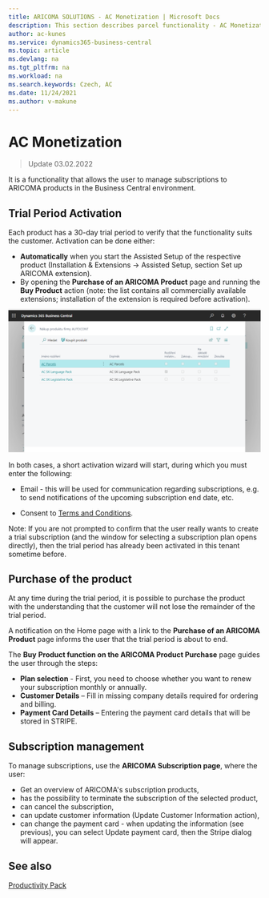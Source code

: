 ```yaml
---
title: ARICOMA SOLUTIONS - AC Monetization | Microsoft Docs
description: This section describes parcel functionality - AC Monetization
author: ac-kunes
ms.service: dynamics365-business-central
ms.topic: article
ms.devlang: na
ms.tgt_pltfrm: na
ms.workload: na
ms.search.keywords: Czech, AC
ms.date: 11/24/2021
ms.author: v-makune
---
```



# AC Monetization
> Update 03.02.2022

It is a functionality that allows the user to manage subscriptions to ARICOMA products in the Business Central environment.

## Trial Period Activation

Each product has a 30-day trial period to verify that the functionality suits the customer. Activation can be done either:

- **Automatically** when you start the Assisted Setup of the respective product (Installation & Extensions -> Assisted Setup, section Set up ARICOMA extension).
- By opening the **Purchase of an ARICOMA Product** page and running the **Buy Product** action (note: the list contains all commercially available extensions; installation of the extension is required before activation).

![Purchase of an ARICOMA product ](media/ac-monetization.png)

In both cases, a short activation wizard will start, during which you must enter the following:

- Email - this will be used for communication regarding subscriptions, e.g. to send notifications of the upcoming subscription end date, etc.

- Consent to [Terms and Conditions](https://www.autocont.cz/podnikove-aplikace/PAS-predplatne-podminky).

Note: If you are not prompted to confirm that the user really wants to create a trial subscription (and the window for selecting a subscription plan opens directly), then the trial period has already been activated in this tenant sometime before.

## Purchase of the product

At any time during the trial period, it is possible to purchase the product with the understanding that the customer will not lose the remainder of the trial period.

A notification on the Home page with a link to the **Purchase of an ARICOMA Product** page informs the user that the trial period is about to end.

The **Buy** **Product function on the ARICOMA Product Purchase** page guides the user through the steps:

- **Plan selection** - First, you need to choose whether you want to renew your subscription monthly or annually.
- **Customer Details** – Fill in missing company details required for ordering and billing.
- **Payment Card Details** – Entering the payment card details that will be stored in STRIPE.

## Subscription management

To manage subscriptions, use the **ARICOMA Subscription page**, where the user:

- Get an overview of ARICOMA's subscription products,
- has the possibility to terminate the subscription of the selected product,
- can cancel the subscription,
- can update customer information (Update Customer Information action),
- can change the payment card - when updating the information (see previous), you can select Update payment card, then the Stripe dialog will appear.


## See also

[Productivity Pack](ac-productivity-pack.md)